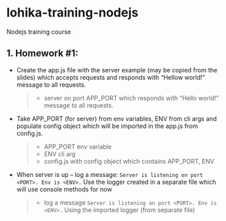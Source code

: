 # lohika-training-nodejs
Nodejs training course

## 1. Homework #1:
- Create the app.js file with the server example (may be copied from the slides) which accepts requests and responds with “Hellow world!” message to all requests.
  >	- server on port APP_PORT which responds with “Hello world!” message to all requests.
  
- Take APP_PORT (for server) from env variables, ENV from cli args and populate config object which will be imported in the app.js from config.js.
	> - APP_PORT env variable
	> - ENV cli arg
	> - config.js with config object which contains APP_PORT, ENV
	
- When server is up – log a message: `Server is listening on port <PORT>. Env is <ENV>.` Use the logger created in a separate file which will use console methods for now
	
	> - log a message `Server is listening on port <PORT>. Env is <ENV>.` Using the imported logger (from separate file)

